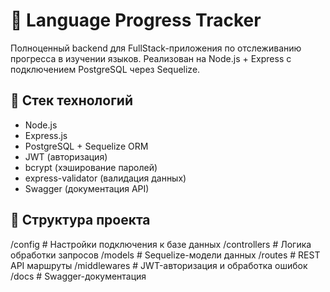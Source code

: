 # 🧠 Language Progress Tracker

Полноценный backend для FullStack-приложения по отслеживанию прогресса в изучении языков. Реализован на Node.js + Express с подключением PostgreSQL через Sequelize.

## 🚀 Стек технологий

- Node.js
- Express.js
- PostgreSQL + Sequelize ORM
- JWT (авторизация)
- bcrypt (хэширование паролей)
- express-validator (валидация данных)
- Swagger (документация API)

## 📁 Структура проекта

/config # Настройки подключения к базе данных 
/controllers # Логика обработки запросов /models # Sequelize-модели данных 
/routes # REST API маршруты 
/middlewares # JWT-авторизация и обработка ошибок 
/docs # Swagger-документация

